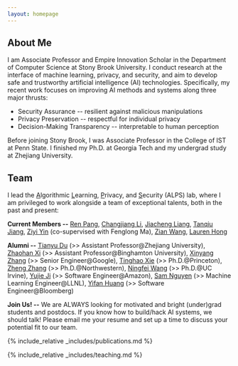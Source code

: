 ```yaml
---
layout: homepage
---
```


## About Me

I am Associate Professor and Empire Innovation Scholar in the Department of Computer Science at Stony Brook University. I conduct research at the interface of machine learning, privacy, and security, and aim to develop safe and trustworthy artificial intelligence (AI) technologies. Specifically, my recent work focuses on improving AI methods and systems along three major thrusts:

* Security Assurance -- resilient against malicious manipulations
* Privacy Preservation -- respectful for individual privacy
* Decision-Making Transparency -- interpretable to human perception

Before joining Stony Brook, I was Associate Professor in the College of IST at Penn State. I finished my Ph.D. at Georgia Tech and my undergrad study at Zhejiang University.

<!-- ## News



- <label class="paper_label_style">Editorship</label> Ting is assigned the associate editor of ACM Transactions on Intelligent Systems and Technology.
- <label class="info_label_style">Award</label>  [AutoML in the Wild](https://dl.acm.org/doi/abs/10.1145/3544548.3581082) received the CHI'23 Best Paper Honorable Mention.
- <label class="fund_label_style">Grant</label> NSF award to support our research on <a href="https://www.nsf.gov/awardsearch/showAward?AWD_ID=2212323">the Security Risks of AutoML</a>. Thank you, NSF!
- <label class="info_label_style">Award</label> [Android App Analysis](https://dl.acm.org/doi/10.1145/3533767.3534410) received the ACM SIGSOFT Distinguished Paper award! -->

## Team

I lead the <ins>A</ins>lgorithmic <ins>L</ins>earning, <ins>P</ins>rivacy, and <ins>S</ins>ecurity (ALPS) lab, where I am privileged to work alongside a team of exceptional talents, both in the past and present:

**Current Members --** [Ren Pang](https://ain-soph.github.io/), [Changjiang Li](https://ist.psu.edu/directory/cbl5583), [Jiacheng Liang](https://ist.psu.edu/directory/jkl6486), [Tanqiu Jiang](https://tanqiujiang.github.io/), [Ziyi Yin](https://ist.psu.edu/directory/zmy5171) (co-supervised with Fenglong Ma), [Zian Wang](), [Lauren Hong]()


**Alumni --** [Tianyu Du](https://tydusky.github.io/) (>> Assistant Professor@Zhejiang University), [Zhaohan Xi](https://zhaohan-xi.github.io/) (>> Assistant Professor@Binghamton University), [Xinyang Zhang](https://www.linkedin.com/in/xinyang-zhang-4580b8b7) (>> Senior Engineer@Google), [Tinghao Xie](https://tinghaoxie.com/) (>> Ph.D.@Princeton), [Zheng Zhang](https://secantzhang.github.io) (>> Ph.D.@Northwestern), [Ningfei Wang](https://www.linkedin.com/in/ningfei-wang-569a91156) (>> Ph.D.@UC Irvine), [Yujie Ji](https://www.linkedin.com/in/yujie-ji-27484793) (>> Software Engineer@Amazon), [Sam Nguyen](https://www.linkedin.com/in/chanhnp) (>> Machine Learning Engineer@LLNL), [Yifan Huang](https://www.linkedin.com/in/yifan-huang-303928156) (>> Software Engineer@Bloomberg)


**Join Us! --**  We are ALWAYS looking for motivated and bright (under)grad students and postdocs. If you know how to build/hack AI systems, we should talk! Please email me your resume and set up a time to discuss your potential fit to our team.


{% include_relative _includes/publications.md %}

{% include_relative _includes/teaching.md %}

<!-- {% include_relative _includes/services.md %} -->

